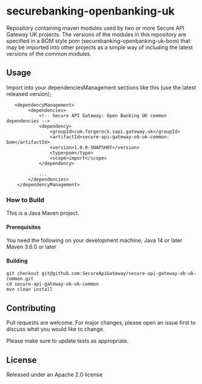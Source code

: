 # securebanking-openbanking-uk

Repository containing maven modules used by two or more Secure API Gateway UK projects. The versions of the modules in this repository are specified in a BOM style pom (securebanking-openbanking-uk-bom) that may be imported into other projects as a simple way of including the latest versions of the common modules.

## Usage

Import into your dependenciesManagement sections like this (use the latest released version);

```
   <dependencyManagement>
        <dependencies>
            <!-- Secure API Gateway: Open Banking UK common dependencies -->
            <dependency>
                <groupId>com.forgerock.sapi.gateway.uk</groupId>
                <artifactId>secure-api-gateway-ob-uk-common-bom</artifactId>
                <version>1.0.0-SNAPSHOT</version>
                <type>pom</type>
                <scope>import</scope>
            </dependency>

            ...
        </dependencies>
    </dependencyManagement>
```

### How to Build

This is a Java Maven project. 

#### Prerequisites
You need the following on your development machine;
Java 14 or later
Maven 3.6.0 or later

#### Building

```
git checkout git@github.com:SecureApiGateway/secure-api-gateway-ob-uk-common.git
cd secure-api-gateway-ob-uk-common
mvn clean install
```

## Contributing
Pull requests are welcome. For major changes, please open an issue first to discuss what you would like to change.

Please make sure to update tests as appropriate.

## License 
Released under an Apache 2.0 license
